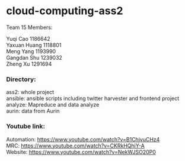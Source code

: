 # cloud-computing-ass2

Team 15 Members:

Yuqi Cao 1186642  
Yaxuan Huang 1118801  
Meng Yang 1193990  
Gangdan Shu 1239032  
Zheng Xu 1291694  

### Directory:

ass2: whole project  
ansible: ansible scripts including twitter harvester and frontend project  
analyze: Mapreduce and data analyze  
aurin: data from Aurin  

### Youtube link:

Automation: https://www.youtube.com/watch?v=B1ChjvuCHz4  
MRC: https://www.youtube.com/watch?v=CKRkHQhiY-A  
Website: https://www.youtube.com/watch?v=NekWJSO20P0  
